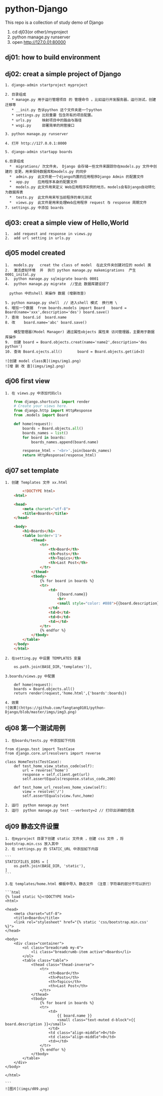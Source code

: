 # python-Django

This repo is a collection of study demo of Django
1. cd dj03(or other)/myproject
2. python manage.py runserver
3. open http://127.0.01:80000

## dj01: how to build environment

## dj02: creat a simple project of Django

	1. django-admin startproject myproject

	2. 目录组成
	   * manage.py 用于运行管理项目 的 管理命令 。比如运行开发服务器，运行测试，创建迁移等 
	   * __init.py 告诉python 这个文件夹是一个python
	   * settings.py 比较重要 包含所有的项目配置。
	   * urls.py     映射项目中的路由与路径 
	   * wsgi.py     部署简单的网管接口  

	3. python manage.py runserver   

	4. 打开 http://127.0.0.1:8000

	5. django-admin startapp boards

	6.目录组成 
	  *  migrations/ 次文件夹， Django 会存储一些文件来跟踪你在models.py 文件中创建的 变更。用来保持数据库和models.py 的同步
	  *  admin.py  此文件是一个django内置的应用程序Django Admin 的配置文件
	  *  app.py    应用程序本身的配置文件
	  *  models.py 此文件用来定义 Web应用程序实例的地方。models会有Django自动转化为数据库表
	  *  tests.py  此文件用来写当前程序的单元测试
	  *  views.py  此文件是用来处理Web应用程序 request 与 response 周期文件
	7. settings.py 中添加 boards

## dj03: creat a simple view of Hello,World 
	1. 	add request and response in views.py
	2.  add url setting in urls.py 

## dj05  model created
	1.  models.py   creat the class of model  在此文件夹创建对应的 model 类
	2.  激活虚拟环境  并  执行 python manage.py makemigrations  产生 0001_inital.py
	3.  python manage.py sqlmigrate boards 0001
	4.  python manage.py migrate  //至此 数据库建设好了

	  python 中的shell 来操作 数据 (增删改查)

	5. python manage.py shell  // 进入shell 模式  换行用 \
	6. 增加一个数据  from boards.models import Board   board = Board(name='xxx',description='des') board.save()
	7. 查询  board.id  board.name 
	8. 改    board.name='abc' board.save()

		模型管理器(Model Manager) 通过属性objects 属性来 访问管理器，主要用于数据库操作
	9.  创建 board = Board.objects.creat(name='name2',description='des python')
	10. 查询 Board.ojects.all()       board = Board.objects.get(id=3)

	![创建 model class类](imgs/img1.png)
	![增 删 改 查](imgs/img2.png)

## dj06  first view
	1. 在 views.py 中添加代码cls
```python
	from django.shortcuts import render
	# Create your views here.
	from django.http import HttpResponse
	from .models import Board

	def home(request):
		boards = Board.objects.all()
		boards_names = list()
		for board in boards:
			boards_names.append(board.name)

		response_html = '<br>'.join(boards_names)
		return HttpResponse(response_html)
```
## dj07 set template 
	1. 创建 Templates 文件 xx.html 
```html
		<!DOCTYPE html>
	<html>

	<head>
	    <meta charset="utf-8">
	    <title>Boards</title>
	</head>

	<body>
	    <h1>Boards</h1>
	    <table border='1'>
	        <thead>
	            <tr>
	                <th>Board</th>
	                <th>Posts</th>
	                <th>Topics</th>
	                <th>Last Post</th>
	            </tr>
	        </thead>
	        <tbody>
	            {% for board in boards %}
	            <tr>
	                <td>
	                    {{board.name}}
	                    <br>
	                    <small style="color: #888">{{board.description}}</small>
	                </td>
	                <td>0</td>
	                <td>0</td>
	                <td></td>
	            </tr>
	            {% endfor %}
	        </tbody>
	    </table>
	</body>
	</html>

```
	2. 在setting.py 中设置 TEMPLATES 变量
```
	os.path.join(BASE_DIR,'templates')],
```
	3.boards/views.py 中配置
```
	def home(request):
	boards = Board.objects.all()
	return render(request,'home.html',{'boards':boards})
```
	4. 效果
	![效果](https://github.com/fangtang0101/python-Django/blob/master/imgs/img3.png)

## dj08 第一个测试用例
	1. 在boards/tests.py 中添加如下代码
```
from django.test import TestCase
from django.core.urlresolvers import reverse

class HomeTests(TestCase):
	def test_home_view_status_code(self):
		url = reverse('home')
		response = self.client.get(url)
		self.assertEquals(response.status_code,200)

	def test_home_url_resolves_home_view(self):
		view = resolve('/')
		self.assertEquals(view.func,home)

```
	2. 运行  python manage.py test
	3. 运行  python manage.py test --verbosty=2 // 打印出详细的信息

## dj09 静态文件设置
	1. 在myproject 目录下创建 static 文件夹 ，创建 css 文件 ，将 bootstrap.min.css 放入其中
	2. 在 settings.py 的 STATIC_URL 中添加如下内容

	```
	STATICFILES_DIRS = [
		os.path.join(BASE_DIR, 'static'),
	]
	```

	3.在 templates/home.html 模板中导入 静态文件 （注意：字符串的部分不可以折行）

	```html
	{% load static %}<!DOCTYPE html>
	<html>

	<head>
	    <meta charset="utf-8">
	    <title>Boards</title>
	    <link rel="stylesheet" href="{% static 'css/bootstrap.min.css' %}">
	</head>

	<body>
	    <div class="container">
	        <ol class="breadcrumb my-4">
	            <li class="breadcrumb-item active">Boards</li>
	        </ol>
	        <table class="table">
	            <thead class="thead-inverse">
	                <tr>
	                    <th>Board</th>
	                    <th>Posts</th>
	                    <th>Topics</th>
	                    <th>Last Post</th>
	                </tr>
	            </thead>
	            <tbody>
	                {% for board in boards %}
	                <tr>
	                    <td>
	                        {{ board.name }}
	                        <small class="text-muted d-block">{{ board.description }}</small>
	                    </td>
	                    <td class="align-middle">0</td>
	                    <td class="align-middle">0</td>
	                    <td></td>
	                </tr>
	                {% endfor %}
	            </tbody>
	        </table>
	    </div>
	</body>

	</html>

	```
	![图片](imgs/d09.png)






	

